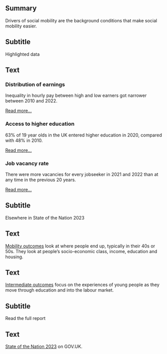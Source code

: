 ## Summary
Drivers of social mobility are the background conditions that make social mobility easier.

## Subtitle
Highlighted data

## Text
<div class="grid grid3 grid-domain">
    <div class="govuk-body">
        <h3 class="govuk-heading-s">Distribution of earnings</h3>
        <div class="chart-container">
            <div id="chart1"></div>
        </div>
        <script>
            new Chart(
                'chart1',
                `${location.protocol}//${location.host}/static/data/indicators/DR11_overview-20230413.csv`,
                { "height": 200, "type": "liney", "xkey": "Time_period", "ykey": "Value", "sort": "Time_period", "scale": "Ratio", "xgrid": false, "ygrid": true, "xticks": 2, "yticks": 2, "legend": false, "colourScheme": ["#1d70b8"], "margin": [0, 0, 0, 0], "maxLabelLength": 25, "backgroundColor": "transparent" }
            )
        </script>
        <p class="govuk-body">Inequality in hourly pay between high and low earners got narrower between 2010 and 2022.</p>
        <a href="/drivers_of_social_mobility/conditions_of_childhood/distribution_of_earnings" class="govuk-link">Read more...</a>
    </div>
    <div class="govuk-body">
        <h3 class="govuk-heading-s">Access to higher education</h3>
        <div class="chart-container">
            <div id="chart2"></div>
        </div>
        <script>
            new Chart(
                'chart2',
                `${location.protocol}//${location.host}/static/data/indicators/DR23a_overview-20230417.csv`,
                { "height": 200, "type": "liney", "xkey": "Time_period", "ykey": "Value", "zkey": "Area_name", "sort": "Time_period", "xgrid": false, "ygrid": true, "xticks": 2, "yticks": 2, "legend": false, "colourScheme": ["#5694ca", "#d4351c", "#4c2c92", "#d53880", "#28a197", "#b58840", "#505a5f", "#f499be", "#85994b", "#6f72af"], "margin": [0, 0, 0, 0], "maxLabelLength": 35, "backgroundColor": "transparent" }
            )
        </script>
        <p class="govuk-body">63% of 19 year olds in the UK entered higher education in 2020, compared with 48% in 2010.</p>
        <a href="/drivers_of_social_mobility/educational_opportunities_and_quality_of_schooling/access_to_higher_education" class="govuk-link">Read more...</a>
    </div>
    <div class="govuk-body">
        <h3 class="govuk-heading-s">Job vacancy rate</h3>
        <div class="chart-container">
            <div id="chart3"></div>
        </div>
        <script>
            new Chart(
                'chart3',
                `${location.protocol}//${location.host}/static/data/indicators/DR31_overview-20230413.csv`,
                { "height": 200, "type": "liney", "xkey": "Time_period", "ykey": "Value", "sort": "Time_period", "scale": "Rate", "xgrid": false, "ygrid": true, "xticks": 2, "yticks": 2, "legend": false, "colourScheme": ["#5694ca"], "margin": [0, 0, 0, 0], "maxLabelLength": 45, "backgroundColor": "transparent" }
            )
        </script>
        <p class="govuk-body">There were more vacancies for every jobseeker in 2021 and 2022 than at any time in the previous 20 years.</p>
        <a href="http://localhost:5000/drivers_of_social_mobility/work_opportunities_for_young_people/job_vacancy_rate" class="govuk-link">Read more...</a>
    </div>
</div>

## Subtitle
Elsewhere in State of the Nation 2023

## Text
<a href="/mobility_outcomes" class="govuk-link">Mobility outcomes</a> look at where people end up, typically in their 40s or 50s. They look at people’s socio-economic class, income, education and housing.

## Text
<a href="/intermediate_outcomes" class="govuk-link">Intermediate outcomes</a> focus on the experiences of young people as they move through education and into the labour market.

## Subtitle
Read the full report
 
## Text
<a href="#" class="govuk-link">State of the Nation 2023</a> on GOV.UK.
